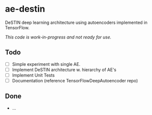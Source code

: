 # ae-destin
DeSTIN deep learning architecture using autoencoders implemented in TensorFlow.


_*This code is work-in-progress and not ready for use.*_

## Todo

  - [ ] Simple experiment with single AE.
  - [ ] Implement DeSTIN architecture w. hierarchy of AE's
  - [ ] Implement Unit Tests
  - [ ] Documentation (reference TensorFlowDeepAutoencoder repo)

## Done 

  - ...